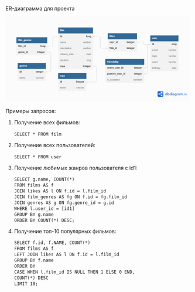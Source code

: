 ER-диаграмма для проекта 

![Scheme](https://github.com/RylskikhI/java-filmorate/raw/add-database/Scheme.png)

Примеры запросов:

1. Получение всех фильмов:

   ```SELECT * FROM film```
        
2. Получение всех пользователей:

   ```SELECT * FROM user```
       
3. Получение любимых жанров пользователя с id1:

   ```
   SELECT g.name, COUNT(*)
   FROM films AS f
   JOIN likes AS l ON f.id = l.film_id
   JOIN film_genres AS fg ON f.id = fg.film_id
   JOIN genres AS g ON fg.genre_id = g.id
   WHERE l.user_id = [id1]
   GROUP BY g.name
   ORDER BY COUNT(*) DESC;
   ```

4. Получение топ-10 популярных фильмов:
   
   ```
   SELECT f.id, f.NAME, COUNT(*)
   FROM films AS f
   LEFT JOIN likes AS l ON f.id = l.film_id
   GROUP BY f.name
   ORDER BY
   CASE WHEN l.film_id IS NULL THEN 1 ELSE 0 END,
   COUNT(*) DESC
   LIMIT 10;
   ```

      
       
    